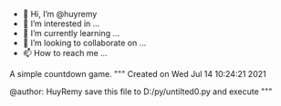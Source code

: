 - 👋 Hi, I’m @huyremy
- 👀 I’m interested in ...
- 🌱 I’m currently learning ...
- 💞️ I’m looking to collaborate on ...
- 📫 How to reach me ...

<!---
huyremy/huyremy is a ✨ special ✨ repository because its `README.md` (this file) appears on your GitHub profile.
You can click the Preview link to take a look at your changes.
--->
A simple countdown game.
"""
Created on Wed Jul 14 10:24:21 2021

@author: HuyRemy
save this file to D:/py/untilted0.py and execute
"""
